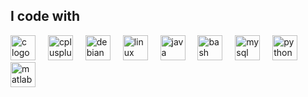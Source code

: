 <h2 align="left">I code with</h2>

<div align="left">
  <img src="https://cdn.jsdelivr.net/gh/devicons/devicon/icons/c/c-original.svg" height="40" style="max-width:40px;" alt="c logo" />
  <img width="12" />
  <img src="https://cdn.jsdelivr.net/gh/devicons/devicon/icons/cplusplus/cplusplus-original.svg" height="40" style="max-width:40px;" alt="cplusplus logo" />
  <img width="12" />
  <img src="https://cdn.jsdelivr.net/gh/devicons/devicon/icons/debian/debian-original.svg" height="40" style="max-width:40px;" alt="debian logo" />
  <img width="12" />
  <img src="https://cdn.jsdelivr.net/gh/devicons/devicon/icons/linux/linux-original.svg" height="40" style="max-width:40px;" alt="linux logo" />
  <img width="12" />
  <img src="https://cdn.jsdelivr.net/gh/devicons/devicon/icons/java/java-original.svg" height="40" style="max-width:40px;" alt="java logo" />
  <img width="12" />
  <img src="https://cdn.jsdelivr.net/gh/devicons/devicon/icons/bash/bash-original.svg" height="40" style="max-width:40px;" alt="bash logo" />
  <img width="12" />
  <img src="https://cdn.jsdelivr.net/gh/devicons/devicon/icons/mysql/mysql-original.svg" height="40" style="max-width:40px;" alt="mysql logo" />
  <img width="12" />
  <img src="https://cdn.jsdelivr.net/gh/devicons/devicon/icons/python/python-original.svg" height="40" style="max-width:40px;" alt="python logo" />
  <img width="12" />
  <img src="https://cdn.jsdelivr.net/gh/devicons/devicon/icons/matlab/matlab-original.svg" height="40" style="max-width:40px;" alt="matlab logo" />
</div>
